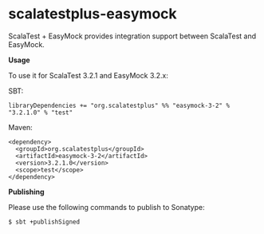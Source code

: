 # scalatestplus-easymock
 ScalaTest + EasyMock provides integration support between ScalaTest and EasyMock.

 **Usage**

To use it for ScalaTest 3.2.1 and EasyMock 3.2.x: 

SBT: 

```
libraryDependencies += "org.scalatestplus" %% "easymock-3-2" % "3.2.1.0" % "test"
```

Maven: 

```
<dependency>
  <groupId>org.scalatestplus</groupId>
  <artifactId>easymock-3-2</artifactId>
  <version>3.2.1.0</version>
  <scope>test</scope>
</dependency>
```

**Publishing**

Please use the following commands to publish to Sonatype: 

```
$ sbt +publishSigned
```

